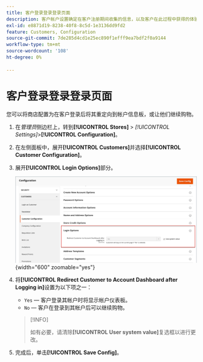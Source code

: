 ```yaml
---
title: 客户登录登录登录页面
description: 客户帐户设置确定在客户注册期间收集的信息，以及客户在此过程中获得的体验。
exl-id: e8871d19-8238-40f8-8c5d-1e3136dd9fd2
feature: Customers, Configuration
source-git-commit: 7de285d4cd1e25ec890f1efff9ea7bdf2f0a9144
workflow-type: tm+mt
source-wordcount: '108'
ht-degree: 0%

---
```


# 客户登录登录登录页面

您可以将商店配置为在客户登录后将其重定向到帐户信息板，或让他们继续购物。

1. 在&#x200B;_管理员_&#x200B;侧边栏上，转到&#x200B;**[!UICONTROL Stores]** > _[!UICONTROL Settings]_>**[!UICONTROL Configuration]**。

1. 在左侧面板中，展开&#x200B;**[!UICONTROL Customers]**&#x200B;并选择&#x200B;**[!UICONTROL Customer Configuration]**。

1. 展开&#x200B;**[!UICONTROL Login Options]**&#x200B;部分。

   ![登录选项](assets/customer-configuration-login-options.png){width="600" zoomable="yes"}

1. 将&#x200B;**[!UICONTROL Redirect Customer to Account Dashboard after Logging in]**&#x200B;设置为以下项之一：

   - `Yes` — 客户登录其帐户时将显示帐户仪表板。
   - `No` — 客户在登录到其帐户后可以继续购物。

   >[!INFO]
   >
   >如有必要，请清除&#x200B;**[!UICONTROL User system value]**&#x200B;复选框以进行更改。

1. 完成后，单击&#x200B;**[!UICONTROL Save Config]**。
